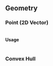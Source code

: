 ## Geometry

### Point (2D Vector)

```cpp file=../geometry/point.cc
```

#### Usage

```cpp file=../geometry/point.test.cc
```

### Convex Hull

```cpp file=../geometry/convex_hull.cc
```
